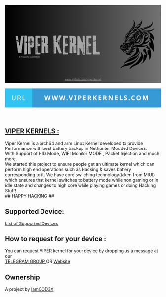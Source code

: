 <div id="header" align="center">
<img src="https://github.com/ViP3R-KERNELs/.github/blob/main/assets/VIPER%20BANNER.png?raw=true" width="1000"#/>
<br>
  
[![forthebadge](https://github.com/ViP3R-KERNELs/.github/blob/main/assets/url-www.viperkernels.com.svg)](https://www.viperkernels.com)
  
</div>
</b>
<br>
<h2> <a href="https://t.me/ViPER_KERNELs/">VIPER KERNELS : </a></h2>
Viper Kernel is a arch64 and arm Linux Kernel developed to provide Performance with best battery backup in Nethunter Modded Devices. <br>
With Support of HID Mode, WIFI Monitor MODE , Packet Injection and much more. <br>
We started this project to ensure people get an ultimate kernel which can perform high end operations such as Hacking & saves battery corresponding to it.
We have core switching technology(taken from MIUI) which ensures that kernel switches to battery mode while non gaming or in idle state and changes to high core while playing games or doing Hacking Stuff! <br>
## HAPPY HACKING ##
<br>
<h2>Supported Device: <br> </h2>
  <a href="https://www.viperkernels.com/pages/SupportedDevice.html">List of Supported Devices</a>
<br>
<h2> How to request for your device :</h2>
You can request VIPER kernel for your device by dropping us a message at our <br>
  <a href="https://t.me/ViPER_KERNELs/">TELEGRAM GROUP </a> OR <a href="https://www.viperkernels.com/index.html#request">Website</a>
  
<h2>Ownership</h2>
A project by <a href="https://www.github.com/IamCOD3X">IamCOD3X</a>
